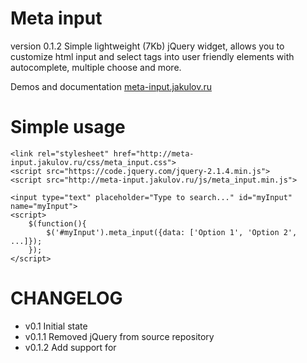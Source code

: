 # Meta input

version 0.1.2
Simple lightweight (7Kb) jQuery widget, allows you to customize html input and select tags into user friendly elements with autocomplete, multiple choose and more.
 
Demos and documentation [meta-input.jakulov.ru](http://meta-input.jakulov.ru)

# Simple usage
    
    <link rel="stylesheet" href="http://meta-input.jakulov.ru/css/meta_input.css">
    <script src="https://code.jquery.com/jquery-2.1.4.min.js">
    <script src="http://meta-input.jakulov.ru/js/meta_input.min.js">
    
    <input type="text" placeholder="Type to search..." id="myInput" name="myInput">
    <script>
        $(function(){
            $('#myInput').meta_input({data: ['Option 1', 'Option 2', ...]});
        });
    </script>


# CHANGELOG

- v0.1 Initial state
- v0.1.1 Removed jQuery from source repository
- v0.1.2 Add support for <option selected>